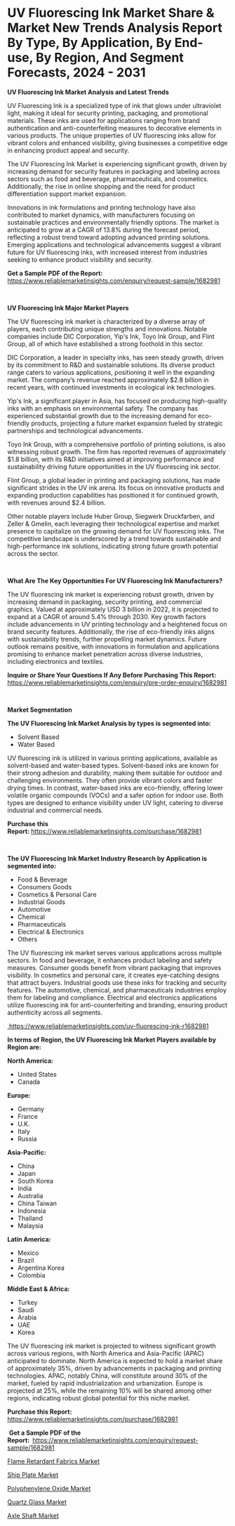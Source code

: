 <p><h1>UV Fluorescing Ink Market Share & Market New Trends Analysis Report By Type, By Application, By End-use, By Region, And Segment Forecasts, 2024 - 2031</h1></p><p><strong>UV Fluorescing Ink Market Analysis and Latest Trends</strong></p>
<p><p>UV Fluorescing Ink is a specialized type of ink that glows under ultraviolet light, making it ideal for security printing, packaging, and promotional materials. These inks are used for applications ranging from brand authentication and anti-counterfeiting measures to decorative elements in various products. The unique properties of UV fluorescing inks allow for vibrant colors and enhanced visibility, giving businesses a competitive edge in enhancing product appeal and security.</p><p>The UV Fluorescing Ink Market is experiencing significant growth, driven by increasing demand for security features in packaging and labeling across sectors such as food and beverage, pharmaceuticals, and cosmetics. Additionally, the rise in online shopping and the need for product differentiation support market expansion. </p><p>Innovations in ink formulations and printing technology have also contributed to market dynamics, with manufacturers focusing on sustainable practices and environmentally friendly options. The market is anticipated to grow at a CAGR of 13.8% during the forecast period, reflecting a robust trend toward adopting advanced printing solutions. Emerging applications and technological advancements suggest a vibrant future for UV fluorescing inks, with increased interest from industries seeking to enhance product visibility and security.</p></p>
<p><strong>Get a Sample PDF of the Report:&nbsp;</strong> <a href="https://www.reliablemarketinsights.com/enquiry/request-sample/1682981?utm_campaign=1575&utm_medium=2&utm_source=Github&utm_content=ia&utm_term=15102024&utm_id=uv-fluorescing-ink">https://www.reliablemarketinsights.com/enquiry/request-sample/1682981</a></p>
<p>&nbsp;</p>
<p><strong>UV Fluorescing Ink Major Market Players</strong></p>
<p><p>The UV fluorescing ink market is characterized by a diverse array of players, each contributing unique strengths and innovations. Notable companies include DIC Corporation, Yip's Ink, Toyo Ink Group, and Flint Group, all of which have established a strong foothold in this sector.</p><p>DIC Corporation, a leader in specialty inks, has seen steady growth, driven by its commitment to R&D and sustainable solutions. Its diverse product range caters to various applications, positioning it well in the expanding market. The company’s revenue reached approximately $2.8 billion in recent years, with continued investments in ecological ink technologies.</p><p>Yip's Ink, a significant player in Asia, has focused on producing high-quality inks with an emphasis on environmental safety. The company has experienced substantial growth due to the increasing demand for eco-friendly products, projecting a future market expansion fueled by strategic partnerships and technological advancements.</p><p>Toyo Ink Group, with a comprehensive portfolio of printing solutions, is also witnessing robust growth. The firm has reported revenues of approximately $1.8 billion, with its R&D initiatives aimed at improving performance and sustainability driving future opportunities in the UV fluorescing ink sector.</p><p>Flint Group, a global leader in printing and packaging solutions, has made significant strides in the UV ink arena. Its focus on innovative products and expanding production capabilities has positioned it for continued growth, with revenues around $2.4 billion.</p><p>Other notable players include Huber Group, Siegwerk Druckfarben, and Zeller & Gmelin, each leveraging their technological expertise and market presence to capitalize on the growing demand for UV fluorescing inks. The competitive landscape is underscored by a trend towards sustainable and high-performance ink solutions, indicating strong future growth potential across the sector.</p></p>
<p>&nbsp;</p>
<p><strong>What Are The Key Opportunities For UV Fluorescing Ink Manufacturers?</strong></p>
<p><p>The UV fluorescing ink market is experiencing robust growth, driven by increasing demand in packaging, security printing, and commercial graphics. Valued at approximately USD 3 billion in 2022, it is projected to expand at a CAGR of around 5.4% through 2030. Key growth factors include advancements in UV printing technology and a heightened focus on brand security features. Additionally, the rise of eco-friendly inks aligns with sustainability trends, further propelling market dynamics. Future outlook remains positive, with innovations in formulation and applications promising to enhance market penetration across diverse industries, including electronics and textiles.</p></p>
<p><strong>Inquire or Share Your Questions If Any Before Purchasing This Report:</strong> <a href="https://www.reliablemarketinsights.com/enquiry/pre-order-enquiry/1682981?utm_campaign=1575&utm_medium=2&utm_source=Github&utm_content=ia&utm_term=15102024&utm_id=uv-fluorescing-ink">https://www.reliablemarketinsights.com/enquiry/pre-order-enquiry/1682981</a></p>
<p>&nbsp;</p>
<p><strong>Market Segmentation</strong></p>
<p><strong>The UV Fluorescing Ink Market Analysis by types is segmented into:</strong></p>
<p><ul><li>Solvent Based</li><li>Water Based</li></ul></p>
<p><p>UV fluorescing ink is utilized in various printing applications, available as solvent-based and water-based types. Solvent-based inks are known for their strong adhesion and durability, making them suitable for outdoor and challenging environments. They often provide vibrant colors and faster drying times. In contrast, water-based inks are eco-friendly, offering lower volatile organic compounds (VOCs) and a safer option for indoor use. Both types are designed to enhance visibility under UV light, catering to diverse industrial and commercial needs.</p></p>
<p><strong>Purchase this Report:&nbsp;</strong><a href="https://www.reliablemarketinsights.com/purchase/1682981?utm_campaign=1575&utm_medium=2&utm_source=Github&utm_content=ia&utm_term=15102024&utm_id=uv-fluorescing-ink">https://www.reliablemarketinsights.com/purchase/1682981</a></p>
<p>&nbsp;</p>
<p><strong>The UV Fluorescing Ink Market Industry Research by Application is segmented into:</strong></p>
<p><ul><li>Food & Beverage</li><li>Consumers Goods</li><li>Cosmetics & Personal Care</li><li>Industrial Goods</li><li>Automotive</li><li>Chemical</li><li>Pharmaceuticals</li><li>Electrical & Electronics</li><li>Others</li></ul></p>
<p><p>The UV fluorescing ink market serves various applications across multiple sectors. In food and beverage, it enhances product labeling and safety measures. Consumer goods benefit from vibrant packaging that improves visibility. In cosmetics and personal care, it creates eye-catching designs that attract buyers. Industrial goods use these inks for tracking and security features. The automotive, chemical, and pharmaceuticals industries employ them for labeling and compliance. Electrical and electronics applications utilize fluorescing ink for anti-counterfeiting and branding, ensuring product authenticity across all segments.</p></p>
<p><a href="https://www.reliablemarketinsights.com/uv-fluorescing-ink-r1682981?utm_campaign=1575&utm_medium=2&utm_source=Github&utm_content=ia&utm_term=15102024&utm_id=uv-fluorescing-ink">&nbsp;https://www.reliablemarketinsights.com/uv-fluorescing-ink-r1682981</a></p>
<p><strong>In terms of Region, the UV Fluorescing Ink Market Players available by Region are:</strong></p>
<p>
    <p> <strong> North America: </strong>
        <ul>
            <li>United States</li>
            <li>Canada</li>
        </ul>
        </p> 
    <p> <strong> Europe: </strong>
        <ul>
            <li>Germany</li>
            <li>France</li>
            <li>U.K.</li>
            <li>Italy</li>
            <li>Russia</li>
        </ul>
        </p> 
    <p> <strong> Asia-Pacific: </strong>
        <ul>
            <li>China</li>
            <li>Japan</li>
            <li>South Korea</li>
            <li>India</li>
            <li>Australia</li>
            <li>China Taiwan</li>
            <li>Indonesia</li>
            <li>Thailand</li>
            <li>Malaysia</li>
        </ul>
        </p> 
    <p> <strong> Latin America: </strong>
        <ul>
            <li>Mexico</li>
            <li>Brazil</li>
            <li>Argentina Korea</li>
            <li>Colombia</li>
        </ul>
        </p> 
    <p> <strong> Middle East & Africa: </strong>
        <ul>
            <li>Turkey</li>
            <li>Saudi</li>
            <li>Arabia</li>
            <li>UAE</li>
            <li>Korea</li>
        </ul>
    </p>
    </p>
<p><p>The UV fluorescing ink market is projected to witness significant growth across various regions, with North America and Asia-Pacific (APAC) anticipated to dominate. North America is expected to hold a market share of approximately 35%, driven by advancements in packaging and printing technologies. APAC, notably China, will constitute around 30% of the market, fueled by rapid industrialization and urbanization. Europe is projected at 25%, while the remaining 10% will be shared among other regions, indicating robust global potential for this niche market.</p></p>
<p><strong>Purchase this Report: </strong><a href="https://www.reliablemarketinsights.com/purchase/1682981?utm_campaign=1575&utm_medium=2&utm_source=Github&utm_content=ia&utm_term=15102024&utm_id=uv-fluorescing-ink">https://www.reliablemarketinsights.com/purchase/1682981</a></p>
<p>&nbsp;<strong>Get a Sample PDF of the Report:&nbsp;&nbsp;</strong><a href="https://www.reliablemarketinsights.com/enquiry/request-sample/1682981?utm_campaign=1575&utm_medium=2&utm_source=Github&utm_content=ia&utm_term=15102024&utm_id=uv-fluorescing-ink">https://www.reliablemarketinsights.com/enquiry/request-sample/1682981</a></p>
<p><strong></strong></p>
<p><p><a href="https://www.linkedin.com/pulse/driving-forces-global-flame-retardant-fabrics-market-trends-applications-3b6xc?utm_campaign=1575&utm_medium=2&utm_source=Github&utm_content=ia&utm_term=15102024&utm_id=uv-fluorescing-ink">Flame Retardant Fabrics Market</a></p><p><a href="https://www.linkedin.com/pulse/ship-plate-market-evolution-key-trends-regional-dynamics-2024-2031-g1ytc?utm_campaign=1575&utm_medium=2&utm_source=Github&utm_content=ia&utm_term=15102024&utm_id=uv-fluorescing-ink">Ship Plate Market</a></p><p><a href="https://www.linkedin.com/pulse/global-polyphenylene-oxide-market-analysis-trends-forecasts-growth-zmgnc?utm_campaign=1575&utm_medium=2&utm_source=Github&utm_content=ia&utm_term=15102024&utm_id=uv-fluorescing-ink">Polyphenylene Oxide Market</a></p><p><a href="https://www.linkedin.com/pulse/quartz-glass-spectrum-usage-patterns-sector-evolution-2024-2031-1rvyc?utm_campaign=1575&utm_medium=2&utm_source=Github&utm_content=ia&utm_term=15102024&utm_id=uv-fluorescing-ink">Quartz Glass Market</a></p><p><a href="https://www.linkedin.com/pulse/axle-shaft-market-share-analysis-growth-trends-forecasts-period-upyse?utm_campaign=1575&utm_medium=2&utm_source=Github&utm_content=ia&utm_term=15102024&utm_id=uv-fluorescing-ink">Axle Shaft Market</a></p></p>
